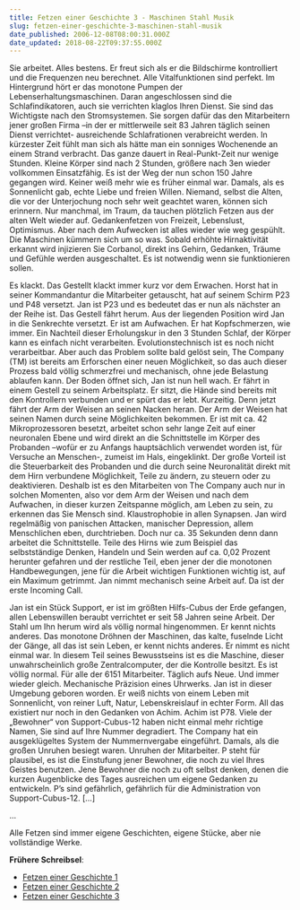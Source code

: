 ```yaml
---
title: Fetzen einer Geschichte 3 - Maschinen Stahl Musik
slug: fetzen-einer-geschichte-3-maschinen-stahl-musik
date_published: 2006-12-08T08:00:31.000Z
date_updated: 2018-08-22T09:37:55.000Z
---
```


Sie arbeitet. Alles bestens. Er freut sich als er die Bildschirme kontrolliert und die Frequenzen neu berechnet. Alle Vitalfunktionen sind perfekt. Im Hintergrund hört er das monotone Pumpen der Lebenserhaltungsmaschinen. Daran angeschlossen sind die Schlafindikatoren, auch sie verrichten klaglos Ihren Dienst. Sie sind das Wichtigste nach den Stromsystemen. Sie sorgen dafür das den Mitarbeitern jener großen Firma –in der er mittlerweile seit 83 Jahren täglich seinen Dienst verrichtet- ausreichende Schlafrationen verabreicht werden. In kürzester Zeit fühlt man sich als hätte man ein sonniges Wochenende an einem Strand verbracht. Das ganze dauert in Real-Punkt-Zeit nur wenige Stunden. Kleine Körper sind nach 2 Stunden, größere nach 3en wieder vollkommen Einsatzfähig. Es ist der Weg der nun schon 150 Jahre gegangen wird. Keiner weiß mehr wie es früher einmal war. Damals, als es Sonnenlicht gab, echte Liebe und freien Willen. Niemand, selbst die Alten, die vor der Unterjochung noch sehr weit geachtet waren, können sich erinnern. Nur manchmal, im Traum, da tauchen plötzlich Fetzen aus der alten Welt wieder auf. Gedankenfetzen von Freizeit, Lebenslust, Optimismus. Aber nach dem Aufwecken ist alles wieder wie weg gespühlt. Die Maschinen kümmern sich um so was. Sobald erhöhte Hirnaktivität erkannt wird injizieren Sie Corbanol, direkt ins Gehirn, Gedanken, Träume und Gefühle werden ausgeschaltet. Es ist notwendig wenn sie funktionieren sollen.

Es klackt. Das Gestellt klackt immer kurz vor dem Erwachen. Horst hat in seiner Kommandantur die Mitarbeiter getauscht, hat auf seinem Schirm P23 und P48 versetzt. Jan ist P23 und es bedeutet das er nun als nächster an der Reihe ist. Das Gestell fährt herum. Aus der liegenden Position wird Jan in die Senkrechte versetzt. Er ist am Aufwachen. Er hat Kopfschmerzen, wie immer. Ein Nachteil dieser Erholungskur in den 3 Stunden Schlaf, der Körper kann es einfach nicht verarbeiten. Evolutionstechnisch ist es noch nicht verarbeitbar. Aber auch das Problem sollte bald gelöst sein, The Company (TM) ist bereits am Erforschen einer neuen Möglichkeit, so das auch dieser Prozess bald völlig schmerzfrei und mechanisch, ohne jede Belastung ablaufen kann. Der Boden öffnet sich, Jan ist nun hell wach. Er fährt in einem Gestell zu seinem Arbeitsplatz. Er sitzt, die Hände sind bereits mit den Kontrollern verbunden und er spürt das er lebt. Kurzeitig. Denn jetzt fährt der Arm der Weisen an seinen Nacken heran. Der Arm der Weisen hat seinen Namen durch seine Möglichkeiten bekommen. Er ist mit ca. 42 Mikroprozessoren besetzt, arbeitet schon sehr lange Zeit auf einer neuronalen Ebene und wird direkt an die Schnittstelle im Körper des Probanden –wofür er zu Anfangs hauptsächlich verwendet worden ist, für Versuche an Menschen-, zumeist im Hals, eingeklinkt. Der große Vorteil ist die Steuerbarkeit des Probanden und die durch seine Neuronalität direkt mit dem Hirn verbundene Möglichkeit, Teile zu ändern, zu steuern oder zu deaktivieren. Deshalb ist es den Mitarbeiten von The Company auch nur in solchen Momenten, also vor dem Arm der Weisen und nach dem Aufwachen, in dieser kurzen Zeitspanne möglich, am Leben zu sein, zu erkennen das Sie Mensch sind. Klaustrophobie in allen Synapsen. Jan wird regelmäßig von panischen Attacken, manischer Depression, allem Menschlichen eben, durchtrieben. Doch nur ca. 35 Sekunden denn dann arbeitet die Schnittstelle. Teile des Hirns wie zum Beispiel das selbstständige Denken, Handeln und Sein werden auf ca. 0,02 Prozent herunter gefahren und der restliche Teil, eben jener der die monotonen Handbewegungen, jene für die Arbeit wichtigen Funktionen wichtig ist, auf ein Maximum getrimmt. Jan nimmt mechanisch seine Arbeit auf. Da ist der erste Incoming Call.

Jan ist ein Stück Support, er ist im größten Hilfs-Cubus der Erde gefangen, allen Lebenswillen beraubt verrichtet er seit 58 Jahren seine Arbeit. Der Stahl um Ihn herum wird als völlig normal hingenommen. Er kennt nichts anderes. Das monotone Dröhnen der Maschinen, das kalte, fuselnde Licht der Gänge, all das ist sein Leben, er kennt nichts anderes. Er nimmt es nicht einmal war. In diesem Teil seines Bewusstseins ist es die Maschine, dieser unwahrscheinlich große Zentralcomputer, der die Kontrolle besitzt. Es ist völlig normal. Für alle der 6151 Mitarbeiter. Täglich aufs Neue. Und immer wieder gleich. Mechanische Präzision eines Uhrwerks. Jan ist in dieser Umgebung geboren worden. Er weiß nichts von einem Leben mit Sonnenlicht, von reiner Luft, Natur, Lebenskreislauf in echter Form. All das existiert nur noch in den Gedanken von Achim. Achim ist P78. Viele der „Bewohner“ von Support-Cubus-12 haben nicht einmal mehr richtige Namen, Sie sind auf Ihre Nummer degradiert. The Company hat ein ausgeklügeltes System der Nummernvergabe eingeführt. Damals, als die großen Unruhen besiegt waren. Unruhen der Mitarbeiter. P steht für plausibel, es ist die Einstufung jener Bewohner, die noch zu viel Ihres Geistes benutzen. Jene Bewohner die noch zu oft selbst denken, denen die kurzen Augenblicke des Tages ausreichen um eigene Gedanken zu entwickeln. P’s sind gefährlich, gefährlich für die Administration von Support-Cubus-12. [...]

...

Alle Fetzen sind immer eigene Geschichten, eigene Stücke, aber nie vollständige Werke.

**Frühere Schreibsel**:

- [Fetzen einer Geschichte 1](__GHOST_URL__/04/fetzen/)
- [Fetzen einer Geschichte 2](__GHOST_URL__/11/fetzen-einer-geschichte-2/)
- [Fetzen einer Geschichte 3](__GHOST_URL__/08/fetzen-einer-geschichte-3-maschinen-stahl-musik)
